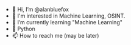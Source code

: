 - 👋 Hi, I’m @alanbluefox
- 👀 I'm interested in Machine Learning, OSINT.
- 🌱 I’m currently learning "Machine Learning"
- 💞️ Python
- 📫 How to reach me (may be later) 

<!---
alanbluefox/alanbluefox is a ✨ special ✨ repository because its `README.md` (this file) appears on your GitHub profile.
You can click the Preview link to take a look at your changes.
--->

